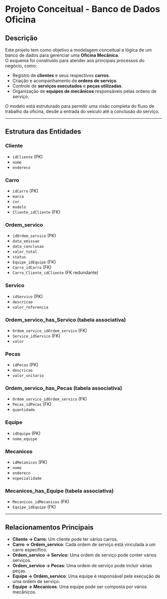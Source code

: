# Projeto Conceitual - Banco de Dados Oficina

## Descrição
Este projeto tem como objetivo a modelagem conceitual e lógica de um banco de dados para gerenciar uma **Oficina Mecânica**.  
O esquema foi construído para atender aos principais processos do negócio, como:

- Registro de **clientes** e seus respectivos **carros**.  
- Criação e acompanhamento de **ordens de serviço**.  
- Controle de **serviços executados** e **peças utilizadas**.  
- Organização de **equipes de mecânicos** responsáveis pelas ordens de serviço.  

O modelo está estruturado para permitir uma visão completa do fluxo de trabalho da oficina, desde a entrada do veículo até a conclusão do serviço.

---

## Estrutura das Entidades

### **Cliente**
- `idCliente` (PK)  
- `nome`  
- `endereco`  

### **Carro**
- `idCarro` (PK)  
- `marca`  
- `cor`  
- `modelo`  
- `Cliente_idCliente` (FK)  

### **Ordem_servico**
- `idOrdem_servico` (PK)  
- `data_emissao`  
- `data_conclusao`  
- `valor_total`  
- `status`  
- `Equipe_idEquipe` (FK)  
- `Carro_idCarro` (FK)  
- `Carro_Cliente_idCliente` (FK redundante)  

### **Servico**
- `idServico` (PK)  
- `descricao`  
- `valor_referencia`  

### **Ordem_servico_has_Servico** (tabela associativa)
- `Ordem_servico_idOrdem_servico` (FK)  
- `Servico_idServico` (FK)  
- `valor`  

### **Pecas**
- `idPecas` (PK)  
- `descricao`  
- `valor_unitario`  

### **Ordem_servico_has_Pecas** (tabela associativa)
- `Ordem_servico_idOrdem_servico` (FK)  
- `Pecas_idPecas` (FK)  
- `quantidade`  

### **Equipe**
- `idEquipe` (PK)  
- `nome_equipe`  

### **Mecanicos**
- `idMecanicos` (PK)  
- `nome`  
- `endereco`  
- `especialidade`  

### **Mecanicos_has_Equipe** (tabela associativa)
- `Mecanicos_idMecanicos` (FK)  
- `Equipe_idEquipe` (FK)  

---

## Relacionamentos Principais
- **Cliente → Carro**: Um cliente pode ter vários carros.  
- **Carro → Ordem_servico**: Cada ordem de serviço está vinculada a um carro específico.  
- **Ordem_servico → Servico**: Uma ordem de serviço pode conter vários serviços.  
- **Ordem_servico → Pecas**: Uma ordem de serviço pode incluir várias peças.  
- **Equipe → Ordem_servico**: Uma equipe é responsável pela execução de uma ordem de serviço.  
- **Equipe → Mecanicos**: Uma equipe pode ser composta por vários mecânicos.  
